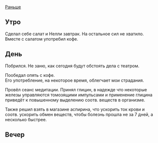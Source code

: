 [Раньше](2020.03.05.md)  
## Утро
Сделал себе салат и Нелли завтрак. На остальное сил не хватило.  
Вместе с салатом употребил кофе.
## День
Побрился. Не заню, как сегодня будут обстоять дела с театром.

Пообедал опять с кофе.  
Его употребление, на некоторое время, облегчает мои страдания.

Провёл сеанс медитации. Принял глицин, в надежде что некоторые железы управляются томозящими импульсами и применение глицина приведёт к повышенному выделению соотв. веществ в организме.

Также решил взять в магазине аспирина, что ускорить ток крови и соотв. ускорить обмен веществ, чтобы болезнь прошла не за 7 дней, а несколько быстрее.
## Вечер
